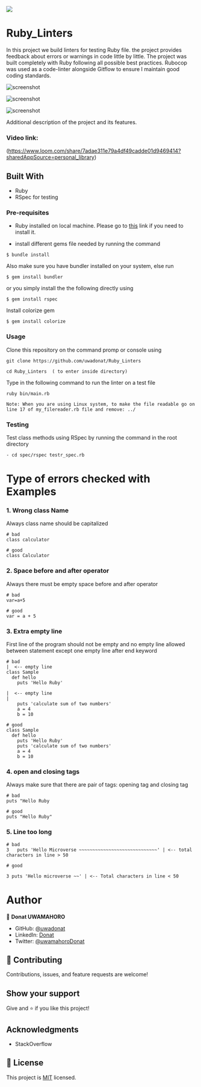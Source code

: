![](https://img.shields.io/badge/Microverse-blueviolet)

# Ruby_Linters
In this project we build linters for testing Ruby file. the project provides feedback about errors or warnings in code little by little. 
The project was built completely with Ruby following all possible best practices. Rubocop was used as a code-linter alongside Gitflow to ensure I maintain good coding standards.

![screenshot](https://github.com/uwadonat/Ruby_Linters/blob/dev-feature1/images/screenshot1.JPG)

![screenshot](https://github.com/uwadonat/Ruby_Linters/blob/dev-feature1/images/screenshot2.JPG)

![screenshot](https://github.com/uwadonat/Ruby_Linters/blob/dev-feature1/images/screenshot3.JPG)

Additional description of the project and its features.
### Video link:

(https://www.loom.com/share/7adae311e79a4df49cadde01d9469414?sharedAppSource=personal_library)

## Built With

- Ruby
- RSpec for testing

### Pre-requisites

- Ruby installed on local machine. Please go to [this](https://www.ruby-lang.org/en/documentation/installation/) link if you need to install it.

- install  different gems file needed by running the command
```
$ bundle install 
```
Also make sure you have bundler installed on your system, else run
```
$ gem install bundler 
```
or you simply install the the following directly using
```
$ gem install rspec 
```
Install colorize gem
```
$ gem install colorize 
```
### Usage

Clone this repository on the command promp or console using

```
git clone https://github.com/uwadonat/Ruby_Linters
```
```
cd Ruby_Linters  ( to enter inside directory)
```

Type in the following command to run the linter on a test file
```
ruby bin/main.rb

Note: When you are using Linux system, to make the file readable go on line 17 of my_filereader.rb file and remove: ../ 
```
### Testing
Test class methods using RSpec by running the command in the root directory 
```
- cd spec/rspec testr_spec.rb

```
# Type of errors checked with Examples
### 1. Wrong class Name

Always class name should be capitalized

```
# bad
class calculator

# good
class Calculator
```
### 2. Space before and after operator

Always there must be empty space before and after operator

```
# bad
var=a+5

# good
var = a + 5
```
### 3. Extra empty line

First line of the program should not be empty and no empty line allowed between statement except one empty line after end keyword

```
# bad
|  <-- empty line 
class Sample
  def hello
    puts 'Hello Ruby'

|  <-- empty line
|
    puts 'calculate sum of two numbers'
    a = 4
    b = 10

# good
class Sample
  def hello
    puts 'Hello Ruby'
    puts 'calculate sum of two numbers'
    a = 4
    b = 10
```

### 4. open and closing tags
Always make sure that there are pair of tags: opening tag and closing tag
```
# bad
puts "Hello Ruby

# good
puts "Hello Ruby"
```
### 5. Line too long
```
# bad
3   puts 'Hello Microverse ~~~~~~~~~~~~~~~~~~~~~~~~~~~~~' | <-- total characters in line > 50 

# good

3 puts 'Hello microverse ~~' | <-- Total characters in line < 50
```

# Author

👤 **Donat UWAMAHORO**

- GitHub: [@uwadonat](https://github.com/uwadonat)
- LinkedIn: [Donat](www.linkedIn.com/in/uwamahoro-donat-84b5bb1b7/)
- Twitter: [@uwamahoroDonat](https://twitter.com/uwamahoroDonat)

## 🤝 Contributing

Contributions, issues, and feature requests are welcome!

## Show your support

Give and ⭐️ if you like this project!

## Acknowledgments

- StackOverflow

## 📝 License

This project is [MIT](https://opensource.org/licenses/MIT) licensed.

